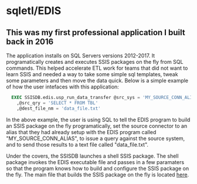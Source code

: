 # sqletl/EDIS
## This was my first professional application I built back in 2016

The application installs on SQL Servers versions 2012-2017. It programatically creates and executes SSIS packages on the fly from SQL commands. This helped accelerate ETL work for teams that did not want to learn SSIS and needed a way to take some simple sql templates, tweak some parameters and then move the data quick. Below is a simple example of how the user intefaces with this application:

```sql
  EXEC SSISDB.edis.usp_run_data_transfer @src_sys = 'MY_SOURCE_CONN_ALIAS', @des_sys = 'FLATFILE'
    ,@src_qry = 'SELECT * FROM TBL'
    ,@dest_file_nm = 'data_file.txt'
```

In the above example, the user is using SQL to tell the EDIS program to build an SSIS package on the fly programatically, set the source connector to an alias that they had already setup with the EDIS program called "MY_SOURCE_CONN_ALIAS", to issue a query against the source system, and to send those results to a text file called "data_file.txt".

Under the covers, the SSISDB launches a shell SSIS package. The shell package invokes the EDIS executable file and passes in a few paramaters so that the program knows how to build and configure the SSIS package on the fly. The main file that builds the SSIS package on the fly is located [here]().

